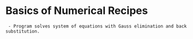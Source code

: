 # Basics of Numerical Recipes

     - Program solves system of equations with Gauss elimination and back substitution.
